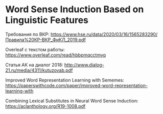 # Word Sense Induction Based on Linguistic Features


Требования по ВКР: https://www.hse.ru/data/2020/03/16/1565283290/Правила%20КР-ВКР_ФиКЛ_2019.pdf

Overleaf с текстом работы: https://www.overleaf.com/read/hbbpmqcctmyq

Статья АК на диалог 2018: http://www.dialog-21.ru/media/4311/kutuzovab.pdf

Improved Word Representation Learning with Sememes: https://paperswithcode.com/paper/improved-word-representation-learning-with

Combining Lexical Substitutes in Neural Word Sense Induction: https://aclanthology.org/R19-1008.pdf




